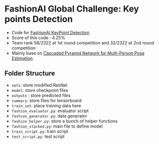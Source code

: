 # FashionAI Global Challenge: Key points Detection
- Code for [FashionAI KeyPoint Detection](https://tianchi.aliyun.com/competition/introduction.htm?spm=5176.100068.5678.1.4ccc289bCzDJXu&raceId=231648&_lang=en_US)
- Score of this code : 4.25%
- Team rank 58/2322 at 1st round competition and 32/2322 at 2nd round competition
- Mainly base on [Cascaded Pyramid Network for Multi-Person Pose Estimation](https://arxiv.org/abs/1711.07319).

## Folder Structure
- `nets`: store modified ResNet
- `model`: store checkpoint files
- `outputs` : store predicted files
- `summary`: store files for tensorboard
- `train_set`: place training data here
- `fashion_evaluator.py`: evaluator script
- `fashion_generator.py`: data generator
- `fashion_helper.py`: store a bunch of helper functions
- `fashion_stacked.py`: main file to define model
- `train_script.py`: train script
- `test_script.py`: test script
